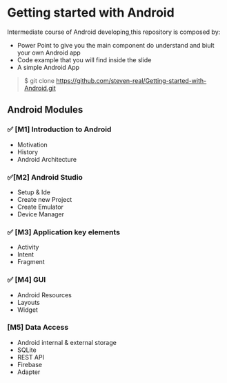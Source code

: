 # Getting started with Android
Intermediate course of Android developing,this repository is composed by:

* Power Point to give you the main component do understand and biult your own Android app
* Code example that you will find inside the slide
* A simple Android App

> $ git clone https://github.com/steven-real/Getting-started-with-Android.git

## Android Modules
### :white_check_mark: [M1] Introduction to Android
* Motivation
* History
* Android Architecture

### :white_check_mark:[M2] Android Studio	
* Setup & Ide
* Create new Project
* Create Emulator
* Device Manager

### :white_check_mark: [M3] Application key elements
* Activity
* Intent
* Fragment

### :white_check_mark: [M4] GUI
* Android Resources
* Layouts
* Widget

### [M5] Data Access
* Android internal & external storage 
* SQLite 
* REST API
* Firebase
* Adapter



